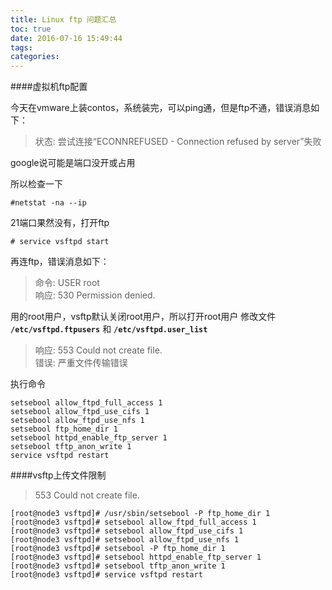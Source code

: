 ```yaml
---
title: Linux ftp 问题汇总
toc: true
date: 2016-07-16 15:49:44
tags:
categories:
---
```


####虚拟机ftp配置

今天在vmware上装contos，系统装完，可以ping通，但是ftp不通，错误消息如下：
>状态:      尝试连接“ECONNREFUSED - Connection refused by server”失败

google说可能是端口没开或占用

所以检查一下

	#netstat -na --ip

21端口果然没有，打开ftp

	# service vsftpd start

再连ftp，错误消息如下：

>命令:      USER root  
>响应:      530 Permission denied.

用的root用户，vsftp默认关闭root用户，所以打开root用户
修改文件 **`/etc/vsftpd.ftpusers`** 和 **`/etc/vsftpd.user_list`**


>响应: 553 Could not create file.  
错误: 严重文件传输错误

执行命令

	setsebool allow_ftpd_full_access 1
	setsebool allow_ftpd_use_cifs 1
	setsebool allow_ftpd_use_nfs 1
	setsebool ftp_home_dir 1
	setsebool httpd_enable_ftp_server 1
	setsebool tftp_anon_write 1
	service vsftpd restart

####vsftp上传文件限制
>553 Could not create file.

	[root@node3 vsftpd]# /usr/sbin/setsebool -P ftp_home_dir 1
	[root@node3 vsftpd]# setsebool allow_ftpd_full_access 1
	[root@node3 vsftpd]# setsebool allow_ftpd_use_cifs 1
	[root@node3 vsftpd]# setsebool allow_ftpd_use_nfs 1
	[root@node3 vsftpd]# setsebool -P ftp_home_dir 1
	[root@node3 vsftpd]# setsebool httpd_enable_ftp_server 1
	[root@node3 vsftpd]# setsebool tftp_anon_write 1
	[root@node3 vsftpd]# service vsftpd restart
